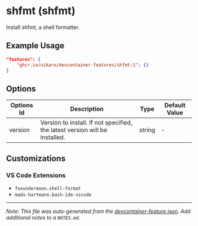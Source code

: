 
# shfmt (shfmt)

Install shfmt, a shell formatter.

## Example Usage

```json
"features": {
    "ghcr.io/nikaro/devcontainer-features/shfmt:1": {}
}
```

## Options

| Options Id | Description | Type | Default Value |
|-----|-----|-----|-----|
| version | Version to install. If not specified, the latest version will be installed. | string | - |

## Customizations

### VS Code Extensions

- `foxundermoon.shell-format`
- `mads-hartmann.bash-ide-vscode`



---

_Note: This file was auto-generated from the [devcontainer-feature.json](https://github.com/nikaro/devcontainer-features/blob/main/src/shfmt/devcontainer-feature.json).  Add additional notes to a `NOTES.md`._
